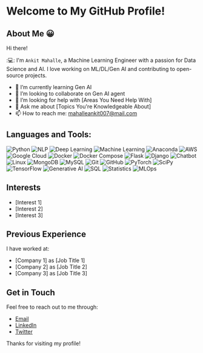 # Welcome to My GitHub Profile!

## About Me :grinning:

Hi there! 

::computer:: I'm `Ankit Mahalle`, a Machine Learning Engineer with a passion for Data Science and AI. I love working on ML/DL/Gen AI and contributing to open-source projects.

- 🌱 I’m currently learning Gen AI
- 👯 I’m looking to collaborate on Gen AI agent
- 🤔 I’m looking for help with [Areas You Need Help With]
- 💬 Ask me about [Topics You're Knowledgeable About]
- 📫 How to reach me: mahalleankit007@mail.com

## Languages and Tools:
![Python](https://img.shields.io/badge/-Python-3776AB?style=flat&logo=Python&logoColor=white)
![NLP](https://img.shields.io/badge/-NLP-0E76A8?style=flat&logo=Natural%20Language%20Processing&logoColor=white)
![Deep Learning](https://img.shields.io/badge/-Deep%20Learning-FF6F00?style=flat&logo=TensorFlow&logoColor=white)
![Machine Learning](https://img.shields.io/badge/-Machine%20Learning-FF6F00?style=flat&logo=scikit-learn&logoColor=white)
![Anaconda](https://img.shields.io/badge/-Anaconda-44A833?style=flat&logo=Anaconda&logoColor=white)
![AWS](https://img.shields.io/badge/-AWS-232F3E?style=flat&logo=Amazon%20AWS&logoColor=white)
![Google Cloud](https://img.shields.io/badge/-Google%20Cloud-4285F4?style=flat&logo=Google%20Cloud&logoColor=white)
![Docker](https://img.shields.io/badge/-Docker-2496ED?style=flat&logo=Docker&logoColor=white)
![Docker Compose](https://img.shields.io/badge/-Docker%20Compose-2496ED?style=flat&logo=Docker&logoColor=white)
![Flask](https://img.shields.io/badge/-Flask-000000?style=flat&logo=Flask&logoColor=white)
![Django](https://img.shields.io/badge/-Django-092E20?style=flat&logo=Django&logoColor=white)
![Chatbot](https://img.shields.io/badge/-Chatbot-FF9800?style=flat&logo=Dialogflow&logoColor=white)
![Linux](https://img.shields.io/badge/-Linux-FCC624?style=flat&logo=Linux&logoColor=white)
![MongoDB](https://img.shields.io/badge/-MongoDB-47A248?style=flat&logo=MongoDB&logoColor=white)
![MySQL](https://img.shields.io/badge/-MySQL-4479A1?style=flat&logo=MySQL&logoColor=white)
![Git](https://img.shields.io/badge/-Git-F05032?style=flat&logo=Git&logoColor=white)
![GitHub](https://img.shields.io/badge/-GitHub-181717?style=flat&logo=GitHub&logoColor=white)
![PyTorch](https://img.shields.io/badge/-PyTorch-EE4C2C?style=flat&logo=PyTorch&logoColor=white)
![SciPy](https://img.shields.io/badge/-SciPy-8CAAE6?style=flat&logo=SciPy&logoColor=white)
![TensorFlow](https://img.shields.io/badge/-TensorFlow-FF6F00?style=flat&logo=TensorFlow&logoColor=white)
![Generative AI](https://img.shields.io/badge/-Generative%20AI-FF6F00?style=flat&logo=OpenAI&logoColor=white)
![SQL](https://img.shields.io/badge/-SQL-4479A1?style=flat&logo=MySQL&logoColor=white)
![Statistics](https://img.shields.io/badge/-Statistics-007ACC?style=flat&logo=NumPy&logoColor=white)
![MLOps](https://img.shields.io/badge/-MLOps-FFD700?style=flat&logo=Kubernetes&logoColor=white)











## Interests

- [Interest 1]
- [Interest 2]
- [Interest 3]

## Previous Experience

I have worked at:

- [Company 1] as [Job Title 1]
- [Company 2] as [Job Title 2]
- [Company 3] as [Job Title 3]

## Get in Touch

Feel free to reach out to me through:

- [Email](mailto:your_email@example.com)
- [LinkedIn](https://linkedin.com/in/yourprofile)
- [Twitter](https://twitter.com/yourprofile)

Thanks for visiting my profile!